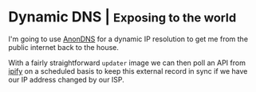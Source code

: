# Dynamic DNS | <small>Exposing to the world</small>
I'm going to use [AnonDNS](https://anondns.net) for a dynamic IP resolution to get me from the public internet back to the house.

With a fairly straightforward `updater` image we can then poll an API from [ipify](https://www.ipify.org) on a scheduled basis to keep this external record in sync if we have our IP address changed by our ISP.